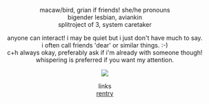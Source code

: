 <p align="center">
macaw/bird, grian if friends! she/he pronouns <br>
  bigender lesbian, aviankin <br>
  splitroject of 3, system caretaker
</p>

<p align="center">
anyone can interact! i may be quiet but i just don't have much to say. <br>
  i often call friends 'dear' or similar things. :-) <br>
  c+h always okay, preferably ask if i'm already with someone though! <br>
  whispering is preferred if you want my attention.
</p>

<p align="center">
<img src="https://64.media.tumblr.com/482baa314fe4f408f5edf91836d03301/1d02836182b87f1c-a5/s250x400/1e81f48f5466e40e1f7e408c659e4bea92583200.gif"/> <br>
</p>

<p align="center">
links <br>
  <a href="https://rentry.co/twistedprovidence">rentry</a>
</p>

